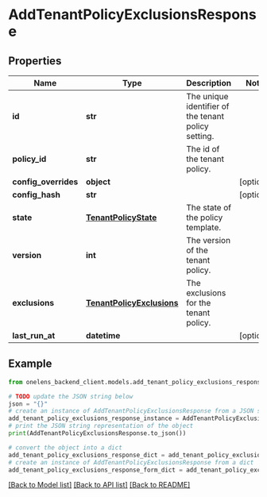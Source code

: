 # AddTenantPolicyExclusionsResponse


## Properties

Name | Type | Description | Notes
------------ | ------------- | ------------- | -------------
**id** | **str** | The unique identifier of the tenant policy setting. | 
**policy_id** | **str** | The id of the tenant policy. | 
**config_overrides** | **object** |  | [optional] 
**config_hash** | **str** |  | [optional] 
**state** | [**TenantPolicyState**](TenantPolicyState.md) | The state of the policy template. | 
**version** | **int** | The version of the tenant policy. | 
**exclusions** | [**TenantPolicyExclusions**](TenantPolicyExclusions.md) | The exclusions for the tenant policy. | 
**last_run_at** | **datetime** |  | [optional] 

## Example

```python
from onelens_backend_client.models.add_tenant_policy_exclusions_response import AddTenantPolicyExclusionsResponse

# TODO update the JSON string below
json = "{}"
# create an instance of AddTenantPolicyExclusionsResponse from a JSON string
add_tenant_policy_exclusions_response_instance = AddTenantPolicyExclusionsResponse.from_json(json)
# print the JSON string representation of the object
print(AddTenantPolicyExclusionsResponse.to_json())

# convert the object into a dict
add_tenant_policy_exclusions_response_dict = add_tenant_policy_exclusions_response_instance.to_dict()
# create an instance of AddTenantPolicyExclusionsResponse from a dict
add_tenant_policy_exclusions_response_form_dict = add_tenant_policy_exclusions_response.from_dict(add_tenant_policy_exclusions_response_dict)
```
[[Back to Model list]](../README.md#documentation-for-models) [[Back to API list]](../README.md#documentation-for-api-endpoints) [[Back to README]](../README.md)



